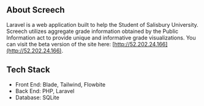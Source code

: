 

## About Screech

Laravel is a web application built to help the Student of Salisbury University. Screech utilizes aggregate grade information obtained by the Public Information act to provide unique and informative grade visualizations. You can visit the beta version of the site here: [http://52.202.24.166](http://52.202.24.166).

## Tech Stack

- Front End: Blade, Tailwind, Flowbite
- Back End: PHP, Laravel
- Database: SQLite


